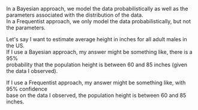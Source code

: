 In a Bayesian approach, we model the data probabilistically as well as the parameters
associated with the distribution of the data.   
In a Frequentist approach, we only model the data probabilistically, but not the parameters.

Let's say I want to estimate average height in inches for all adult males in the US.   
If I use a Bayesian approach, my answer might be something like, there is a 95%   
probability that the population height is between 60 and 85 inches (given the data I observed).

If I use a Frequentist approach, my answer might be something like, with 95% confidence   
base on the data I observed, the population height is between 60 and 85 inches.

   